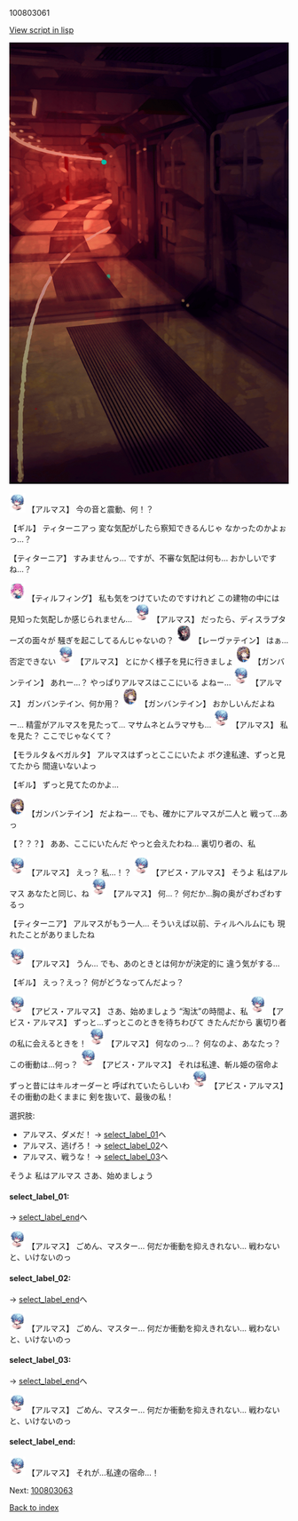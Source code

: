 100803061

[View script in lisp](../scripts/100803061.txt)

![red_corridor.png](../images/backgrounds/red_corridor.png)

<img src="../images/units/3840001.png" alt="3840001.png" height="34"/>
【アルマス】
今の音と震動、何！？

【ギル】
ティターニアっ
変な気配がしたら察知できるんじゃ
なかったのかよぉっ…？

【ティターニア】
すみませんっ…
ですが、不審な気配は何も…
おかしいですね…？

<img src="../images/units/3101411.png" alt="3101411.png" height="34"/>
【ティルフィング】
私も気をつけていたのですけれど
この建物の中には
見知った気配しか感じられません…

<img src="../images/units/3840001.png" alt="3840001.png" height="34"/>
【アルマス】
だったら、ディスラプターズの面々が
騒ぎを起こしてるんじゃないの？

<img src="../images/units/3100211.png" alt="3100211.png" height="34"/>
【レーヴァテイン】
はぁ…否定できない

<img src="../images/units/3840001.png" alt="3840001.png" height="34"/>
【アルマス】
とにかく様子を見に行きましょ

<img src="../images/units/3600211.png" alt="3600211.png" height="34"/>
【ガンバンテイン】
あれー…？
やっぱりアルマスはここにいる
よねー…

<img src="../images/units/3840001.png" alt="3840001.png" height="34"/>
【アルマス】
ガンバンテイン、何か用？

<img src="../images/units/3600211.png" alt="3600211.png" height="34"/>
【ガンバンテイン】
おかしいんだよねー…
精霊がアルマスを見たって…
マサムネとムラマサも…

<img src="../images/units/3840001.png" alt="3840001.png" height="34"/>
【アルマス】
私を見た？
ここでじゃなくて？

【モラルタ＆ベガルタ】
アルマスはずっとここにいたよ
ボク達私達、ずっと見てたから
間違いないよっ

【ギル】
ずっと見てたのかよ…

<img src="../images/units/3600211.png" alt="3600211.png" height="34"/>
【ガンバンテイン】
だよねー…
でも、確かにアルマスが二人と
戦って…あっ

【？？？】
ああ、ここにいたんだ
やっと会えたわね…
裏切り者の、私

<img src="../images/units/3840001.png" alt="3840001.png" height="34"/>
【アルマス】
えっ？
私…！？

<img src="../images/units/3840001.png" alt="3840001.png" height="34"/>
【アビス・アルマス】
そうよ
私はアルマス
あなたと同じ、ね

<img src="../images/units/3840001.png" alt="3840001.png" height="34"/>
【アルマス】
何…？
何だか…胸の奥がざわざわするっ

【ティターニア】
アルマスがもう一人…
そういえば以前、ティルヘルムにも
現れたことがありましたね

<img src="../images/units/3840001.png" alt="3840001.png" height="34"/>
【アルマス】
うん…
でも、あのときとは何かが決定的に
違う気がする…

【ギル】
えっ？えっ？
何がどうなってんだよっ？

<img src="../images/units/3840001.png" alt="3840001.png" height="34"/>
【アビス・アルマス】
さあ、始めましょう
“淘汰”の時間よ、私

<img src="../images/units/3840001.png" alt="3840001.png" height="34"/>
【アビス・アルマス】
ずっと…ずっとこのときを待ちわびて
きたんだから
裏切り者の私に会えるときを！

<img src="../images/units/3840001.png" alt="3840001.png" height="34"/>
【アルマス】
何なのっ…？
何なのよ、あなたっ？
この衝動は…何っ？

<img src="../images/units/3840001.png" alt="3840001.png" height="34"/>
【アビス・アルマス】
それは私達、斬ル姫の宿命よ
ずっと昔にはキルオーダーと
呼ばれていたらしいわ

<img src="../images/units/3840001.png" alt="3840001.png" height="34"/>
【アビス・アルマス】
その衝動の赴くままに
剣を抜いて、最後の私！

選択肢:
- アルマス、ダメだ！ → [select_label_01](#select_label_01)へ
- アルマス、逃げろ！ → [select_label_02](#select_label_02)へ
- アルマス、戦うな！ → [select_label_03](#select_label_03)へ

そうよ
私はアルマス
さあ、始めましょう

#### select_label_01:
 → [select_label_end](#select_label_end)へ

<img src="../images/units/3840001.png" alt="3840001.png" height="34"/>
【アルマス】
ごめん、マスター…
何だか衝動を抑えきれない…
戦わないと、いけないのっ

#### select_label_02:
 → [select_label_end](#select_label_end)へ

<img src="../images/units/3840001.png" alt="3840001.png" height="34"/>
【アルマス】
ごめん、マスター…
何だか衝動を抑えきれない…
戦わないと、いけないのっ

#### select_label_03:
 → [select_label_end](#select_label_end)へ

<img src="../images/units/3840001.png" alt="3840001.png" height="34"/>
【アルマス】
ごめん、マスター…
何だか衝動を抑えきれない…
戦わないと、いけないのっ

#### select_label_end:

<img src="../images/units/3840001.png" alt="3840001.png" height="34"/>
【アルマス】
それが…私達の宿命…！

Next: [100803063](100803063.md)

[Back to index](index.md)
